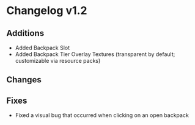 # Changelog v1.2

## Additions
- Added Backpack Slot
- Added Backpack Tier Overlay Textures (transparent by default; customizable via resource packs)

## Changes

## Fixes
- Fixed a visual bug that occurred when clicking on an open backpack